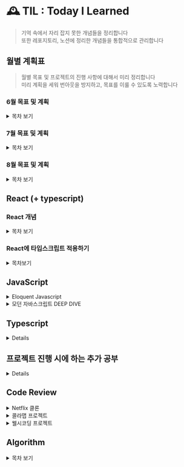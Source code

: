 # 🕰 TIL : Today I Learned

> 기억 속에서 자리 잡지 못한 개념들을 정리합니다 <br/>
> 또한 레포지토리, 노션에 정리한 개념들을 통합적으로 관리합니다

## 월별 계획표

> 월별 목표 및 프로젝트의 진행 사항에 대해서 미리 정리합니다 <br/>
> 미리 계획을 세워 번아웃을 방지하고, 목표를 이룰 수 있도록 노력합니다

### 6월 목표 및 계획

<details>
<summary>목차 보기</summary>

<p>React</p>

- [x] 타입스크립트 리덕스 사가 적용 로직 정리
- [x] 리액트 개념 TIL에 정리

<p>Netflix clone project</p>

- [x] netflix 클론 프로젝트 부족한 부분 정리하기
- [x] netflix 클론 프로젝트 타입스크립트 환경에서 리덕스 사가 적용하기
- [x] netflix 클론 프로젝트 배포하기 (netflify)

<p>colamap project</p>

- [x] colamap 프로젝트 커스텀 오버레이 구현 (더미 데이터를 통해 배열 형식으로 받아온 배열을 렌더링하기) > 마커 이미지로 표현
- [x] colamap 프로젝트 백엔드 서버와 연결
- [x] colamap 프로젝트 가게별 세부 페이지 구현
</details>

### 7월 목표 및 계획

<details>
<summary>목차 보기</summary>

### JavaScript

- [x] 모던 자바스크립트 Deep Dive 1회독 및 정리(개강 전 까지) [진행중]

### Algorithm

~~바닐라 JS를 사용하여 알고리즘 공부 시작 (개강 전 까지 1회독)~~

<b>자바스크립트 개념 및 프로젝트 배포를 위해 잠시 중단</b>

### colamap project

~~팀원간 피드백 및 1차 배포 (7월까지)~~

<b>작업 중이나 8월 중순까지 되어야 끝날 것 같음</b>

</details>

### 8월 목표 및 계획

<details>
<summary>목차 보기</summary>

### JavaScript

- [ ] 모던 자바스크립트 Deep Dive 1회독 및 정리

### colamap project

- [ ] 콜라맵 프로젝트 작업 마무리 및 배포

### 빗썸 테크아카데미

~~지원 결과 08.09일 발표로 후에 계획 변동 예정~~

<details>
<summary>결과 보기</summary>

### 🔥합격

<img width="400" src="./images/1.PNG" alt="🔥합격"/>

<br/>

<p>빠르게 자바스크립트 1회독을 9월 중순까지 마치고 알고리즘을 병행하여 취업 준비를 하는 방향으로 설정 🥲 </p>

</details>

</details>

## React (+ typescript)

### React 개념

<details>
<summary>목차 보기</summary>

- <a href="https://github.com/junh0328/TIL/tree/master/React#Chapter-1-%EB%A6%AC%EC%95%A1%ED%8A%B8-%EC%8B%9C%EC%9E%91">Chapter 1, 리액트 시작</a>
- <a href="https://github.com/junh0328/TIL/tree/master/React#Chapter-2-JSX">Chapter 2, JSX</a>
- <a href="https://github.com/junh0328/TIL/tree/master/React#Chapter-3-%EC%BB%B4%ED%8F%AC%EB%84%8C%ED%8A%B8">Chapter 3, 컴포넌트</a>
- <a href="https://github.com/junh0328/TIL/tree/master/React#Chapter4-Event-Handling">Chapter 4, Event Handling</a>
- <a href="https://github.com/junh0328/TIL/blob/master/React/readme.md#Chapter-5-ref-DOM%EC%97%90-%EC%9D%B4%EB%A6%84-%EB%8B%AC%EA%B8%B0">Chapter 5, ref DOM에 이름 달기</a>
- <a href="https://github.com/junh0328/TIL/blob/master/React/readme.md#Chapter-6-%EC%BB%B4%ED%8F%AC%EB%84%8C%ED%8A%B8-%EB%B0%98%EB%B3%B5">Chapter 6, 컴포넌트 반복</a>
- <a href="https://github.com/junh0328/TIL/blob/master/React/readme.md#Chapter-7-%EC%BB%B4%ED%8F%AC%EB%84%8C%ED%8A%B8%EC%9D%98-%EB%9D%BC%EC%9D%B4%ED%94%84%EC%82%AC%EC%9D%B4%ED%81%B4-%EB%A9%94%EC%84%9C%EB%93%9C">Chapter 7, 컴포넌트의 라이프사이클 메서드</a>
- <a href="https://github.com/junh0328/TIL/tree/master/React#Chapter-8-Hooks">Chapter 8, Hooks</a>
- <a href="https://github.com/junh0328/TIL/tree/master/React#Chapter-9-%EC%BB%B4%ED%8F%AC%EB%84%8C%ED%8A%B8-%EC%8A%A4%ED%83%80%EC%9D%BC%EB%A7%81">Chapter 9, 컴포넌트 스타일링</a>
- <a href="https://github.com/junh0328/TIL/tree/master/React#Chapter-13-%EB%A6%AC%EC%95%A1%ED%8A%B8-%EB%9D%BC%EC%9A%B0%ED%84%B0%EB%A1%9C-SPA-%EA%B0%9C%EB%B0%9C%ED%95%98%EA%B8%B0">Chapter 13, 리액트 라우터로 SPA 개발하기</a>
- <a href="https://github.com/junh0328/TIL/tree/master/React#Chapter-14-%EC%99%B8%EB%B6%80-API%EB%A5%BC-%EC%97%B0%EB%8F%99%ED%95%98%EC%97%AC-%EB%89%B4%EC%8A%A4-%EB%B7%B0%EC%96%B4-%EB%A7%8C%EB%93%A4%EA%B8%B0">Chapter 14, 외부 API를 연동하여 뉴스 뷰어 만들기</a>
- <a href="https://github.com/junh0328/TIL/tree/master/React#Chapter-16-%EB%A6%AC%EB%8D%95%EC%8A%A4-%EB%9D%BC%EC%9D%B4%EB%B8%8C%EB%9F%AC%EB%A6%AC-%EC%9D%B4%ED%95%B4%ED%95%98%EA%B8%B0">Chapter 16, 리덕스 라이브러리 이해하기</a>
- <a href="https://github.com/junh0328/TIL/tree/master/React#Chapter-17-%EB%A6%AC%EB%8D%95%EC%8A%A4%EB%A5%BC-%EC%82%AC%EC%9A%A9%ED%95%9C-%EB%A6%AC%EC%95%A1%ED%8A%B8-%EC%83%81%ED%83%9C-%EA%B4%80%EB%A6%AC-%EC%95%A0%ED%94%8C%EB%A6%AC%EC%BC%80%EC%9D%B4%EC%85%98">Chapter 17, 리덕스를 사용한 리액트 상태 관리 애플리케이션</a>
- <a href="https://github.com/junh0328/TIL/tree/master/React#Chapter-18-%EB%A6%AC%EB%8D%95%EC%8A%A4-%EB%AF%B8%EB%93%A4%EC%9B%A8%EC%96%B4%EB%A5%BC-%ED%86%B5%ED%95%9C-%EB%B9%84%EB%8F%99%EA%B8%B0-%EC%9E%91%EC%97%85-%EA%B4%80%EB%A6%AC">Chapter 18, 리덕스 미들웨어를 통한 비동기 작업 관리</a>
- <a href="https://github.com/junh0328/TIL/tree/master/React#Chapter-19-%EC%BD%94%EB%93%9C-%EC%8A%A4%ED%94%8C%EB%A6%AC%ED%8C%85">Chapter 19, 코드 스플리팅</a>
- <a href="https://github.com/junh0328/TIL/tree/master/React#Chapter-20-%EC%84%9C%EB%B2%84-%EC%82%AC%EC%9D%B4%EB%93%9C-%EB%A0%8C%EB%8D%94%EB%A7%81">Chpater 20, 서버 사이드 렌더링</a>

</details>

### React에 타입스크립트 적용하기

<details>
<summary>목차보기</summary>

- <a href="https://github.com/junh0328/learning_typescript/blob/master/ReactByTS/readme.md#-todolist">todolist에 타입스크립트 환경 적용하기</a>
- <a href="https://github.com/junh0328/learning_typescript/blob/master/ReactByTS/readme.md#-todo-redux">todolist에 타입스크립트 리덕스 적용하기</a>
- <a href="https://github.com/junh0328/learning_typescript/blob/master/ReactByTS/readme.md#-redux-thunk">타입스크립트 환경에서 thunk 미들웨어 사용하기</a>
- <a href="https://github.com/junh0328/learning_typescript/blob/master/ReactByTS/readme.md#-redux-saga">리덕스-사가 보일러플레이트 만들어보기</a>
- <a href="https://github.com/junh0328/learning_typescript/blob/master/ReactByTS/readme.md#-social-login">소셜 로그인 구현하기</a>

</details>

## JavaScript

<details>

<summary>Eloquent Javascript</summary>

- <a href="https://github.com/junh0328/upgrade_javascript/tree/master/BASIC#Chapter-1-%EC%9E%90%EB%B0%94%EC%8A%A4%ED%81%AC%EB%A6%BD%ED%8A%B8%EB%9E%80">Chapter 1, 자바스크립트란</a>
- <a href="https://github.com/junh0328/upgrade_javascript/tree/master/BASIC#Chapter-2-%ED%94%84%EB%A1%9C%EA%B7%B8%EB%9E%A8-%EA%B5%AC%EC%A1%B0">Chapter 2, 프로그램 구조</a>
- <a href="https://github.com/junh0328/upgrade_javascript/tree/master/BASIC#Chapter-3-%ED%95%A8%EC%88%98">Chapter 3, 함수</a>
- <a href="https://github.com/junh0328/upgrade_javascript/tree/master/BASIC#Chapter-4-%EA%B0%9D%EC%B2%B4%EC%99%80-%EB%B0%B0%EC%97%B4-%EC%9E%90%EB%A3%8C-%EA%B5%AC%EC%A1%B0">Chapter 4, 객체와 배열 자료 구조</a>
- <a href="https://github.com/junh0328/upgrade_javascript/tree/master/BASIC#Chapter-6-%EA%B0%9D%EC%B2%B4%EC%9D%98-%EC%9D%B4%EC%A4%91-%EC%83%9D%ED%99%9C">Chapter 6, 객체의 이중 생활</a>
- <a href="https://github.com/junh0328/upgrade_javascript/tree/master/BASIC#Chapter-8-%EB%B2%84%EA%B7%B8%EC%99%80-%EC%98%A4%EB%A5%98">Chapter 8, 버그와 오류</a>
- <a href="https://github.com/junh0328/upgrade_javascript/tree/master/BASIC#Chapter-10-%EB%AA%A8%EB%93%88">Chapter 10, 모듈</a>
- <a href="https://github.com/junh0328/upgrade_javascript/tree/master/BASIC#Chapter-11-%EB%B9%84%EB%8F%99%EA%B8%B0-%ED%94%84%EB%A1%9C%EA%B7%B8%EB%9E%98%EB%B0%8D">Chapter 11, 비동기 프로그래밍</a>
- <a href="https://github.com/junh0328/upgrade_javascript/tree/master/BASIC#Chapter-13-%EC%9E%90%EB%B0%94%EC%8A%A4%ED%81%AC%EB%A6%BD%ED%8A%B8%EC%99%80-%EB%B8%8C%EB%9D%BC%EC%9A%B0%EC%A0%80">Chapter 13, 자바스크립트와 브라우저</a>

</details>

<details>

<summary>모던 자바스크립트 DEEP DIVE</summary>

- <a href="https://github.com/junh0328/upgrade_javascript/tree/master/DEEPDIVE#1%EC%9E%A5-%ED%94%84%EB%A1%9C%EA%B7%B8%EB%9E%98%EB%B0%8D">프로그래밍</a>
- <a href="https://github.com/junh0328/upgrade_javascript/tree/master/DEEPDIVE#2%EC%9E%A5-%EC%9E%90%EB%B0%94%EC%8A%A4%ED%81%AC%EB%A6%BD%ED%8A%B8%EB%9E%80">자바스크립트란?</a>
- <a href="https://github.com/junh0328/upgrade_javascript/tree/master/DEEPDIVE#3%EC%9E%A5-%EC%9E%90%EB%B0%94%EC%8A%A4%ED%81%AC%EB%A6%BD%ED%8A%B8-%EA%B0%9C%EB%B0%9C-%ED%99%98%EA%B2%BD%EA%B3%BC-%EC%8B%A4%ED%96%89-%EB%B0%A9%EB%B2%95">자바스크립트 개발 환경과 실행 방법</a>
- <a href="https://github.com/junh0328/upgrade_javascript/tree/master/DEEPDIVE#4%EC%9E%A5-%EB%B3%80%EC%88%98">변수</a>
- <a href="https://github.com/junh0328/upgrade_javascript/tree/master/DEEPDIVE#5%EC%9E%A5-%ED%91%9C%ED%98%84%EC%8B%9D%EA%B3%BC-%EB%AC%B8">표현식과 문</a>
- <a href="https://github.com/junh0328/upgrade_javascript/tree/master/DEEPDIVE#6%EC%9E%A5-%EB%8D%B0%EC%9D%B4%ED%84%B0-%ED%83%80%EC%9E%85">데이터 타입</a>
- <a href="https://github.com/junh0328/upgrade_javascript/tree/master/DEEPDIVE#8%EC%9E%A5-%EC%A0%9C%EC%96%B4%EB%AC%B8">제어문</a>
- <a href="https://github.com/junh0328/upgrade_javascript/tree/master/DEEPDIVE#9%EC%9E%A5-%ED%83%80%EC%9E%85%EB%B3%80%ED%99%98%EA%B3%BC-%EB%8B%A8%EC%B6%95-%ED%8F%89%EA%B0%80">타입변환과 단축 평가</a>
- <a href="https://github.com/junh0328/upgrade_javascript/tree/master/DEEPDIVE#10%EC%9E%A5-%EA%B0%9D%EC%B2%B4-%EB%A6%AC%ED%84%B0%EB%9F%B4">객체 리터럴</a>
- <a href="https://github.com/junh0328/upgrade_javascript/tree/master/DEEPDIVE#11%EC%9E%A5-%EC%9B%90%EC%8B%9C-%EA%B0%92%EA%B3%BC-%EA%B0%9D%EC%B2%B4-%EB%B9%84%EA%B5%90">원시 값과 객체 비교</a>
- <a href="https://github.com/junh0328/upgrade_javascript/tree/master/DEEPDIVE#12%EC%9E%A5-%ED%95%A8%EC%88%98">함수</a>
- <a href="https://github.com/junh0328/upgrade_javascript/tree/master/DEEPDIVE#13%EC%9E%A5-%EC%8A%A4%EC%BD%94%ED%94%84">스코프</a>
- <a href="https://github.com/junh0328/upgrade_javascript/tree/master/DEEPDIVE#14%EC%9E%A5-%EC%A0%84%EC%97%AD-%EB%B3%80%EC%88%98%EC%9D%98-%EB%AC%B8%EC%A0%9C%EC%A0%90">전역 변수의 문제점</a>
- <a href="https://github.com/junh0328/upgrade_javascript/tree/master/DEEPDIVE#15%EC%9E%A5-let,-const-%ED%82%A4%EC%9B%8C%EB%93%9C%EC%99%80-%EB%B8%94%EB%A1%9D-%EB%A0%88%EB%B2%A8-%EC%8A%A4%EC%BD%94%ED%94%84">let, const 키워드와 블록 레벨 스코프</a>
- <a href="https://github.com/junh0328/upgrade_javascript/blob/master/DEEPDIVE/readme2.md#17%EC%9E%A5-%EC%83%9D%EC%84%B1%EC%9E%90-%ED%95%A8%EC%88%98%EC%97%90-%EC%9D%98%ED%95%9C-%EA%B0%9D%EC%B2%B4-%EC%83%9D%EC%84%B1">생성자 함수에 의한 객체 생성</a>
- <a href="https://github.com/junh0328/upgrade_javascript/blob/master/DEEPDIVE/readme2.md#18%EC%9E%A5-%ED%95%A8%EC%88%98%EC%99%80-%EC%9D%BC%EA%B8%89-%EA%B0%9D%EC%B2%B4">함수와 일급 객체</a>
- <a href="https://github.com/junh0328/upgrade_javascript/blob/master/DEEPDIVE/readme2.md#19%EC%9E%A5-%ED%94%84%EB%A1%9C%ED%86%A0%ED%83%80%EC%9E%85">프로토타입</a>
- <a href="https://github.com/junh0328/upgrade_javascript/blob/master/DEEPDIVE/readme2.md#20%EC%9E%A5-strict-mode">strict mode</a>
- <a href="https://github.com/junh0328/upgrade_javascript/blob/master/DEEPDIVE/readme2.md#21%EC%9E%A5-%EB%B9%8C%ED%8A%B8%EC%9D%B8-%EA%B0%9D%EC%B2%B4">빌트인 객체</a>
- <a href="https://github.com/junh0328/upgrade_javascript/blob/master/DEEPDIVE/readme2.md#22%EC%9E%A5-this">this</a>
- <a href="https://github.com/junh0328/upgrade_javascript/blob/master/DEEPDIVE/readme2.md#23%EC%9E%A5-%EC%8B%A4%ED%96%89-%EC%BB%A8%ED%85%8D%EC%8A%A4%ED%8A%B8">실행 컨텍스트</a>
- <a href="https://github.com/junh0328/upgrade_javascript/blob/master/DEEPDIVE/readme3.md#24%EC%9E%A5-%ED%81%B4%EB%A1%9C%EC%A0%80">클로저</a>
- <a href="https://github.com/junh0328/upgrade_javascript/blob/master/DEEPDIVE/readme3.md#25%EC%9E%A5-%ED%81%B4%EB%9E%98%EC%8A%A4">클래스</a>
- <a href="https://github.com/junh0328/upgrade_javascript/blob/master/DEEPDIVE/readme3.md#26%EC%9E%A5-ES6-%ED%95%A8%EC%88%98%EC%9D%98-%EC%B6%94%EA%B0%80-%EA%B8%B0%EB%8A%A5">ES6 함수의 추가 기능</a>
- <a href="https://github.com/junh0328/upgrade_javascript/blob/master/DEEPDIVE/readme4.md#27%EC%9E%A5-%EB%B0%B0%EC%97%B4">배열</a>
- <a href="https://github.com/junh0328/upgrade_javascript/blob/master/DEEPDIVE/readme4.md#28%EC%9E%A5-Number">Number</a>
- <a href="https://github.com/junh0328/upgrade_javascript/blob/master/DEEPDIVE/readme4.md#29%EC%9E%A5-Math">Math</a>
- <a href="https://github.com/junh0328/upgrade_javascript/blob/master/DEEPDIVE/readme4.md#30%EC%9E%A5-Date">Date</a>
- <a href="https://github.com/junh0328/upgrade_javascript/blob/master/DEEPDIVE/readme4.md#31%EC%9E%A5-RegExp">RegExp</a>
- <a href="https://github.com/junh0328/upgrade_javascript/blob/master/DEEPDIVE/readme4.md#32%EC%9E%A5-String">String</a>
- <a href="https://github.com/junh0328/upgrade_javascript/blob/master/DEEPDIVE/readme5.md#33%EC%9E%A5-Symbol">Symbol</a>
- <a href="https://github.com/junh0328/upgrade_javascript/blob/master/DEEPDIVE/readme5.md#34%EC%9E%A5-%EC%9D%B4%ED%84%B0%EB%9F%AC%EB%B8%94">이터러블</a>
- <a href="https://github.com/junh0328/upgrade_javascript/blob/master/DEEPDIVE/readme5.md#35%EC%9E%A5-%EC%8A%A4%ED%94%84%EB%A0%88%EB%93%9C-%EB%AC%B8%EB%B2%95">스프레드(...) 문법</a>
- <a href="https://github.com/junh0328/upgrade_javascript/blob/master/DEEPDIVE/readme5.md#36%EC%9E%A5-%EB%94%94%EC%8A%A4%ED%8A%B8%EB%9F%AD%EC%B2%98%EB%A7%81-%ED%95%A0%EB%8B%B9">디스트럭처링 할당(구조 분해 할당)</a>
</details>

## Typescript

<details>

- <a href="https://github.com/junh0328/learning_typescript#-%ED%8A%B9%EC%A7%95">타입스크립트 특징</a>
- <a href="https://github.com/junh0328/learning_typescript#-%EC%82%AC%EC%9A%A9%EB%B2%95">사용법</a>
- <a href="https://github.com/junh0328/learning_typescript#-%ED%83%80%EC%9E%85-%EC%B6%94%EB%A1%A0">타입 추론</a>
- <a href="https://github.com/junh0328/learning_typescript#-%ED%83%80%EC%9E%85-%EB%AA%85%EC%8B%9C">타입 명시</a>
- <a href="https://github.com/junh0328/learning_typescript#-%EC%9D%B8%ED%84%B0%ED%8E%98%EC%9D%B4%EC%8A%A4%EB%A1%9C-%EA%B0%9D%EC%B2%B4-%EA%B5%AC%EC%A1%B0-%EC%A0%95%EC%9D%98%ED%95%98%EA%B8%B0">인터페이스로 객체 구조 정의하기</a>
- <a href="https://github.com/junh0328/learning_typescript#-%EC%97%B4%EA%B1%B0%ED%98%95%EA%B3%BC-%EB%A6%AC%ED%84%B0%EB%9F%B4-%ED%83%80%EC%9E%85">열거형과 리터럴 타입</a>
- <a href="https://github.com/junh0328/learning_typescript#-Any-Union-Type-Type-Aliases-Type-Guards">Any, Union Type, Type Aliases, Type Guards</a>
- <a href="https://github.com/junh0328/learning_typescript#-%ED%95%A8%EC%88%98-%ED%83%80%EC%9D%B4%ED%95%91-%EC%84%A0%ED%83%9D%EC%A0%81-%EB%A7%A4%EA%B0%9C-%EB%B3%80%EC%88%98%EC%99%80-%EA%B8%B0%EB%B3%B8-%EB%A7%A4%EA%B0%9C-%EB%B3%80%EC%88%98">함수 타이핑 선택적 매개 변수와 기본 매개 변수</a>
- <a href="https://github.com/junh0328/learning_typescript#-%EA%B0%9D%EC%B2%B4-%EC%A7%80%ED%96%A5-%ED%94%84%EB%A1%9C%EA%B7%B8%EB%9E%98%EB%B0%8D-%ED%81%B4%EB%9E%98%EC%8A%A4%EC%99%80-%EC%98%A4%EB%B8%8C%EC%A0%9D%ED%8A%B8-%EA%B4%80%EA%B3%84-%ED%8C%8C%ED%97%A4%EC%B9%98%EA%B8%B0">객체 지향 프로그래밍 클래스와 오브젝트 관계 파헤치기</a>

</details>

## 프로젝트 진행 시에 하는 추가 공부

<details>

- <a href="https://github.com/junh0328/TIL/tree/master/Chore#%EC%B2%AB-%EB%B2%88%EC%A7%B8-usestate%EB%A1%9C-%EB%A7%89%EB%8C%80-%EA%B7%B8%EB%9E%98%ED%94%84-%EB%B9%84%EC%9C%A8-%EA%B4%80%EB%A6%AC%ED%95%98%EA%B8%B0">useState로 막대 그래프 비율 관리하기</a>
- <a href="https://github.com/junh0328/TIL/tree/master/Chore#%EB%91%90-%EB%B2%88%EC%A7%B8-%EC%9E%8A%EC%A7%80-%EB%A7%90%EC%9E%90,-useCallback-%EC%83%81%ED%99%A9-%EC%86%8C%EA%B0%9C">useCallback 상황 소개</a>
- <a href="https://github.com/junh0328/TIL/tree/master/Chore#%EC%84%B8-%EB%B2%88%EC%A7%B8-es6-property-shorthand%EB%A5%BC-%EC%82%AC%EC%9A%A9%ED%95%98%EA%B8%B0">ES6 property shorthand를 사용하기</a>
- <a href="https://github.com/junh0328/TIL/tree/master/Chore#%EB%84%A4-%EB%B2%88%EC%A7%B8-%EC%BF%A0%ED%82%A4%EC%99%80-%EC%84%B8%EC%85%98">쿠키와 세션</a>
- <a href="https://github.com/junh0328/TIL/tree/master/Chore#%EB%8B%A4%EC%84%AF-%EB%B2%88%EC%A7%B8-react-cookie">react-cookie</a>

</details>

## Code Review

<details>
<summary>Netflix 클론</summary>

[프로젝트 소개 보기](https://github.com/junh0328/movie)

<b>21.04.25 ~ 21.06.13</b>

- <a href="https://github.com/Team-Okky/movie/pull/2">1.영화 API 임시 적용</a>
- <a href="https://github.com/Team-Okky/movie/pull/4">2.넷플릭스 초기 UI 작업</a>
- <a href="https://github.com/Team-Okky/movie/pull/8">3.넷플릭스 헤더 이벤트 추가</a>
- <a href="https://github.com/Team-Okky/movie/pull/15">4.검색 API 구현</a>
- <a href="https://github.com/Team-Okky/movie/pull/21">5.모달 적용 및 마무리</a>

</details>

<details>
<summary>콜라맵 프로젝트</summary>

[프로젝트 소개 보기](https://github.com/Doong-Ji/cola-map)

<b>21.05.17 - 21.08.19</b>

- <a href="https://github.com/Doong-Ji/cola-map/pull/4">1.개발 환경 세팅하기</a>
- <a href="https://github.com/Doong-Ji/cola-map/pull/9">2.검색 결과 리스트로 가져오기</a>
- <a href="https://github.com/Doong-Ji/cola-map/pull/13">3.메인 슬라이더 기능 구현</a>
- <a href="https://github.com/Doong-Ji/cola-map/pull/17">4.더미 데이터를 통해 지도 마커 표시</a>
- <a href="https://github.com/Doong-Ji/cola-map/pull/24">5.제보를 위한 세부 페이지 구성</a>
- <a href="https://github.com/Doong-Ji/cola-map/pull/33">6.개인 페이지 세부 스타일링 및 반응형 작업</a>
- <a href="https://github.com/Doong-Ji/cola-map/pull/36">7.카테고리 선택 및 데이터 서버로 전달</a>
- <a href="https://github.com/Doong-Ji/cola-map/pull/42">8.소셜 로그인 구현(프론트 단 작업)</a>
- <a href="https://github.com/Doong-Ji/cola-map/pull/51">9.소셜 로그인 백엔드와 연동작업</a>
- <a href="https://github.com/Doong-Ji/cola-map/pull/64">10.백엔드와 REST API 데이터 소통 1</a>
- <a href="https://github.com/Doong-Ji/cola-map/pull/79">11.백엔드와 REST API 데이터 소통 (제보 수정하기, 삭제하기)</a>
- <a href="https://github.com/Doong-Ji/cola-map/pull/83">12.카테고리 페이지 작업 및 리팩토링 마무리</a>
</details>

<details>
<summary>웰시코딩 프로젝트</summary>

- <a href="https://github.com/MIC-TEAM/wellseecoding-front/pull/4">1. next 프레임워크에서 타입스크립트 기반의 리덕스 사가 보일러 플레이트 작성하기</a>
</details>

## Algorithm

<details>
<summary>목차 보기</summary>

### 기본 문제 풀이

<details>
<summary>목차 보기</summary>

1. <a href="https://github.com/junh0328/TIL/tree/master/Algorithm%20/Section1#%EC%84%B8-%EC%88%98-%EC%A4%91-%EC%B5%9C%EC%86%9F%EA%B0%92">세 수 중 최솟값</a>
2. <a href="https://github.com/junh0328/TIL/tree/master/Algorithm%20/Section1#%EC%82%BC%EA%B0%81%ED%98%95-%ED%8C%90%EB%B3%84%ED%95%98%EA%B8%B0">삼각형 판별하기</a>
3. <a href="https://github.com/junh0328/TIL/tree/master/Algorithm%20/Section1#%EC%97%B0%ED%95%84-%EA%B0%9C%EC%88%98">연필개수</a>
4. <a href="https://github.com/junh0328/TIL/tree/master/Algorithm%20/Section1#1%EB%B6%80%ED%84%B0-n%EA%B9%8C%EC%A7%80-%ED%95%A9-%EC%B6%9C%EB%A0%A5%ED%95%98%EA%B8%B0">1부터 N까지의 합</a>
5. <a href="https://github.com/junh0328/TIL/tree/master/Algorithm%20/Section1#%EC%B5%9C%EC%86%9F%EA%B0%92-%EA%B5%AC%ED%95%98%EA%B8%B0">최솟값 구하기</a>
6. <a href="https://github.com/junh0328/TIL/tree/master/Algorithm%20/Section1#%ED%99%80%EC%88%98">홀수</a>
7. <a href="https://github.com/junh0328/TIL/tree/master/Algorithm%20/Section1#10%EB%B6%80%EC%A0%9C">10부제</a>
8. <a href="https://github.com/junh0328/TIL/tree/master/Algorithm%20/Section1#%EC%9D%BC%EA%B3%B1-%EB%82%9C%EC%9F%81%EC%9D%B4">📍일곱난쟁이</a>
9. <a href="https://github.com/junh0328/TIL/tree/master/Algorithm%20/Section1#a%EB%A5%BC-%EC%9C%BC%EB%A1%9C">A를 #으로</a>
10. <a href="https://github.com/junh0328/TIL/tree/master/Algorithm%20/Section1#%EB%AC%B8%EC%9E%90-%EC%B0%BE%EA%B8%B0">문자 찾기</a>
11. <a href="https://github.com/junh0328/TIL/tree/master/Algorithm%20/Section1#%EB%8C%80%EB%AC%B8%EC%9E%90-%EC%B0%BE%EA%B8%B0">대문자 찾기</a>
12. <a href="https://github.com/junh0328/TIL/tree/master/Algorithm%20/Section1#%EB%8C%80%EB%AC%B8%EC%9E%90%EB%A1%9C-%ED%86%B5%EC%9D%BC%ED%95%98%EA%B8%B0">대문자로 통일</a>
13. <a href="https://github.com/junh0328/TIL/tree/master/Algorithm%20/Section1#%EB%8C%80%EC%86%8C%EB%AC%B8%EC%9E%90-%EB%B3%80%ED%99%98">대소문자변환</a>
14. <a href="https://github.com/junh0328/TIL/tree/master/Algorithm%20/Section1#%EA%B0%80%EC%9E%A5-%EA%B8%B4-%EB%AC%B8%EC%9E%90%EC%97%B4">가장 긴 문자열</a>
15. <a href="https://github.com/junh0328/TIL/tree/master/Algorithm%20/Section1#%EA%B0%80%EC%9A%B4%EB%8D%B0-%EB%AC%B8%EC%9E%90-%EC%B6%9C%EB%A0%A5">가운데 문자 출력(substring, substr)</a>
16. <a href="https://github.com/junh0328/TIL/tree/master/Algorithm%20/Section1#%EC%A4%91%EB%B3%B5-%EB%AC%B8%EC%9E%90-%EC%A0%9C%EA%B1%B0">📍 중복 문자 제거(indexOf)</a>
17. <a href="https://github.com/junh0328/TIL/tree/master/Algorithm%20/Section1#%EC%A4%91%EB%B3%B5-%EB%8B%A8%EC%96%B4-%EC%A0%9C%EA%B1%B0">📍 중복 단어 제거</a>
</details>

### 1, 2차원 배열 탐색

<details>
<summary>목차 보기</summary>

1. <a href="https://github.com/junh0328/TIL/tree/master/Algorithm%20/Section2#%ED%81%B0-%EC%88%98-%EC%B6%9C%EB%A0%A5%ED%95%98%EA%B8%B0">큰 수 출력하기</a>
2. <a href="https://github.com/junh0328/TIL/tree/master/Algorithm%20/Section2#%EB%B3%B4%EC%9D%B4%EB%8A%94-%ED%95%99%EC%83%9D">보이는 학생</a>
3. <a href="https://github.com/junh0328/TIL/tree/master/Algorithm%20/Section2#%EA%B0%80%EC%9C%84-%EB%B0%94%EC%9C%84-%EB%B3%B4">가위바위보</a>
4. <a href="https://github.com/junh0328/TIL/tree/master/Algorithm%20/Section2#점수계산">점수 계산</a>
5. <a href="https://github.com/junh0328/TIL/tree/master/Algorithm%20/Section2#등수구하기">등수구하기📍</a>
6. <a href="https://github.com/junh0328/TIL/tree/master/Algorithm%20/Section2#격자판-최대합">격자판 최대합📍</a>
7. <a href="https://github.com/junh0328/TIL/tree/master/Algorithm%20/Section2#봉우리">봉우리📍</a>

</details>

### 문자열 탐색

<details>
<summary>목차 보기</summary>

1. <a href="https://github.com/junh0328/TIL/tree/master/Algorithm%20/Section3#%ED%9A%8C%EB%AC%B8-%EB%AC%B8%EC%9E%90%EC%97%B4">회문문자열</a>
2. <a href="https://github.com/junh0328/TIL/tree/master/Algorithm%20/Section3#%EC%9C%A0%ED%9A%A8%ED%95%9C-%ED%8C%B0%EB%A6%B0%EB%93%9C%EB%A1%AC">유효한 팰린드롬</a>
3. <a href="https://github.com/junh0328/TIL/tree/master/Algorithm%20/Section3#%EC%88%AB%EC%9E%90%EB%A7%8C-%EC%B6%94%EC%B6%9C">숫자만 추출</a>
4. <a href="https://github.com/junh0328/TIL/tree/master/Algorithm%20/Section3#%EA%B0%80%EC%9E%A5-%EC%A7%A7%EC%9D%80-%EB%AC%B8%EC%9E%90%EC%97%B4">📍가장 짧은 문자거리</a>
5. <a href="https://github.com/junh0328/TIL/tree/master/Algorithm%20/Section3#%EB%AC%B8%EC%9E%90%EC%97%B4-%EC%95%95%EC%B6%95">문자열 압축</a>

</details>

### 완전탐색(블루투포스)

<details>
<summary>목차 보기</summary>

1. <a href="https://github.com/junh0328/TIL/tree/master/Algorithm%20/Section4#%EC%9E%90%EB%A6%BF%EC%88%98%EC%9D%98-%ED%95%A9">📍자리수의 합</a>
2. <a>뒤집은 소수</a>
3. <a>멘토링</a>
4. <a>졸업선물</a>
5. <a>K번째 큰 수</a>

</details>

### 효율성(투포인터 알고리즘, 슬라이딩윈도우, 해쉬)

<details>
<summary>목차 보기</summary>
</details>

### 자료구조(스택, 큐)

<details>
<summary>목차 보기</summary>
</details>

### 정렬과 그리디, 결정알고리즘(이분검색)

<details>
<summary>목차 보기</summary>
</details>

### 재귀함수와 완전탐색(DFS:깊이우선탐색)

<details>
<summary>목차 보기</summary>
</details>

### 그래프와 탐색(DFS, BFS:넓이우선탐색)

<details>
<summary>목차 보기</summary>
</details>

### Dynamic programming(동적계획법)

<details>
<summary>목차 보기</summary>
</details>

</details>
